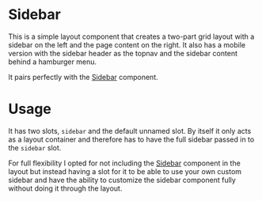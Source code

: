 # Sidebar

This is a simple layout component that creates a two-part grid layout with a sidebar on the left and the page content on the right. It also has a mobile version with the sidebar header as the topnav and the sidebar content behind a hamburger menu.

It pairs perfectly with the [Sidebar](/components/sidebar) component.

# Usage

It has two slots, `sidebar` and the default unnamed slot. By itself it only acts as a layout container and therefore has to have the full sidebar passed in to the `sidebar` slot.

For full flexibility I opted for not including the [Sidebar](/components/sidebar) component in the layout but instead having a slot for it to be able to use your own custom sidebar and have the ability to customize the sidebar component fully without doing it through the layout.
